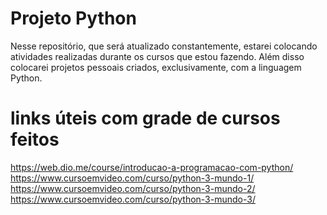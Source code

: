 # Projeto Python
Nesse repositório, que será atualizado constantemente, estarei colocando atividades realizadas durante os cursos que estou fazendo.
Além disso colocarei projetos pessoais criados, exclusivamente, com a linguagem Python.
# links úteis com grade de cursos feitos
https://web.dio.me/course/introducao-a-programacao-com-python/
https://www.cursoemvideo.com/curso/python-3-mundo-1/
https://www.cursoemvideo.com/curso/python-3-mundo-2/
https://www.cursoemvideo.com/curso/python-3-mundo-3/
